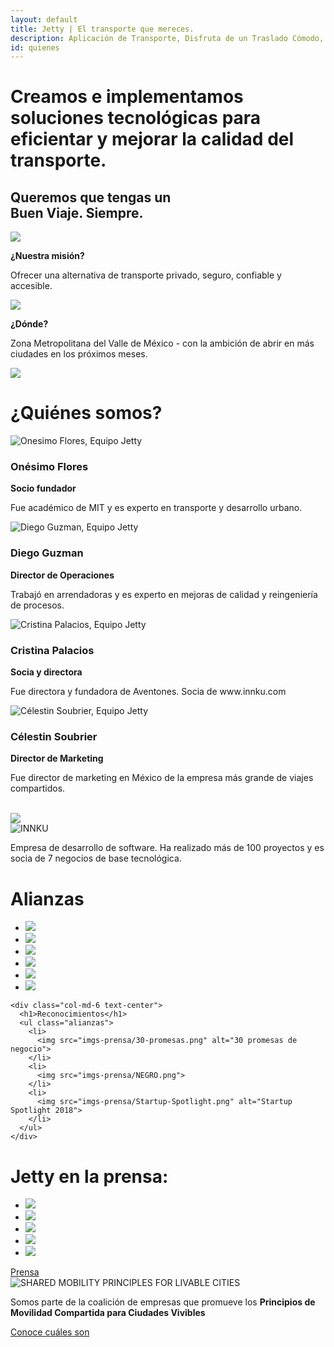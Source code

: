 ```yaml
---
layout: default
title: Jetty | El transporte que mereces.
description: Aplicación de Transporte, Disfruta de un Traslado Cómodo, Rápido y Seguro de Manera Diaria a Bordo de  Camionetas Ejecutivas con Conductores Verificados.
id: quienes
---
```


<div class="main-quienes">
  <div class="header-quienes">
    <div class="container header-content-quienes">
      <div class="row">
        <div class="col-md-8">
          <h1>Creamos e implementamos soluciones tecnológicas para eficientar y mejorar la calidad del transporte.</h1>
          <h2>Queremos que tengas un <br> <strong>Buen Viaje. Siempre.</strong></h2>
        </div>
      </div>
    </div>
  </div>

  <div class="quienes-content">
    <div class="container">
      <div class="row">
        <div class="col-md-4 col-md-offset-1 col-sm-6 text-center">
          <img src="img/mountain.svg" class="mountain">
          <p class="lead"><strong>¿Nuestra misión?</strong></p>
          <p>Ofrecer una alternativa de transporte privado, seguro, confiable y accesible.</p>
        </div>
        <div class="col-md-4 col-md-offset-2 col-sm-6 text-center">
          <img src="img/angel.svg" class="mountain">
          <p class="lead"><strong>¿Dónde?</strong></p>
          <p>Zona Metropolitana del Valle de México - con la ambición de abrir en más ciudades en los próximos meses.</p>
        </div>
      </div>
    </div>
  </div>
</div>

<div class="space-greenUp">
  <img src="img/back-green-down.png">
</div>

<div class="nosotros">
  <div class="container">
    <div class="row">
      <div class="col-md-12 text-center">
        <h1>¿Quiénes somos?</h1>
      </div>
    </div>
    <div class="row text-center equipo">
      <div class="col-md-3">
        <img src="img/Onesimo-Flores.jpg" alt="Onesimo Flores, Equipo Jetty">
        <h3><strong>Onésimo Flores</strong></h3>
        <p><strong>Socio fundador</strong></p>
        <p>Fue académico de MIT y es experto en transporte y desarrollo urbano.</p>
      </div>
      <div class="col-md-3">
        <img src="img/Diego-Guzman.jpg" alt="Diego Guzman, Equipo Jetty">
        <h3><strong>Diego Guzman</strong></h3>
        <p><strong>Director de Operaciones</strong></p>
        <p>Trabajó en arrendadoras y es experto en mejoras de calidad y reingeniería de procesos.</p>
      </div>
      <div class="col-md-3">
        <img src="img/Cristina-Palacios.jpg" alt="Cristina Palacios, Equipo Jetty">
        <h3><strong>Cristina Palacios</strong></h3>
        <p><strong>Socia y directora</strong></p>
        <p>Fue directora y fundadora de Aventones. Socia de www.innku.com</p>
      </div>
      <div class="col-md-3">
        <img src="img/Celestin-Soubrier.jpg" alt="Célestin Soubrier, Equipo Jetty">
        <h3><strong>Célestin Soubrier</strong></h3>
        <p><strong>Director de Marketing</strong></p>
        <p>Fue director de marketing en México de la empresa más grande de viajes compartidos.</p><br>
      </div>
    </div>

  </div>
</div>

<div class="space-greenUp">
  <img src="img/back-green-up.png">
</div>

<div class="container">
  <div class="row">
    <div class="col-md-8 col-md-offset-2 text-center innku">
      <img src="img/innku.png" alt="INNKU">
      <p>Empresa de desarrollo de software. Ha realizado más de 100 proyectos y es socia de 7 negocios de base tecnológica.</p>
    </div>
  </div>
</div>

<div class="container alianzas-content">
  <div class="row">
    <div class="col-md-6 text-center">
      <h1>Alianzas</h1>
      <ul class="alianzas">
        <li>
          <a href="http://xibalbafestival.com" target="_blanck">
            <img src="imgs-prensa/logo-xibalba.png">
          </a>
        </li>
        <li>
          <a href="https://courses.platzi.com" target="_blanck">
            <img src="imgs-prensa/platzi.png">
          </a>
        </li>
        <li>
          <a href="#" target="_blanck">
            <img src="imgs-prensa/conecta-cuatro.png">
          </a>
        </li>
        <li>
          <a href="http://impact0.org/" target="_blanck">
            <img src="imgs-prensa/impacto.jpg">
          </a>
        </li>
        <li>
          <a href="http://mexicotravesias.com" target="_blanck">
            <img src="imgs-prensa/LOGO_TM.jpg">
          </a>
        </li>
        <li>
          <a href="http://www.piplatam.com/" target="_blanck">
            <img src="imgs-prensa/Logo-pip-Latam.png">
          </a>
        </li>
      </ul>
    </div>

    <div class="col-md-6 text-center">
      <h1>Reconocimientos</h1>
      <ul class="alianzas">
        <li>
          <img src="imgs-prensa/30-promesas.png" alt="30 promesas de negocio">
        </li>
        <li>
          <img src="imgs-prensa/NEGRO.png">
        </li>
        <li>
          <img src="imgs-prensa/Startup-Spotlight.png" alt="Startup Spotlight 2018">
        </li>
      </ul>
    </div>

  </div>
</div>


<div class="container reconocimientos">
  <div class="row">
    <div class="col-md-12 text-center">
      <h1>Jetty en la prensa:</h1>
      <ul class="alianzas">
        <li>
          <img src="imgs-prensa/reforma.png">
        </li>
        <li>
          <img src="imgs-prensa/milenio.png">
        </li>
        <li>
          <img src="imgs-prensa/expansion.png">
        </li>
        <li>
          <img src="imgs-prensa/excelsior.png">
        </li>
        <li>
          <img src="imgs-prensa/forbes.png">
        </li>
      </ul>
      <a href="/prensa" class="btn btn-green">Prensa</a>
    </div>
  </div>
</div>


<div class="container mobility">
  <div class="row">
    <div class="col-md-10 col-md-offset-1">
      <div class="row">
        <div class="col-md-3">
          <img src="img/logo-shared-mobility.jpg" alt="SHARED MOBILITY PRINCIPLES FOR LIVABLE CITIES">
        </div>
        <div class="col-md-9">
          <p class="lead">Somos parte de la coalición de empresas que promueve los <b>Principios de Movilidad Compartida para Ciudades Vivibles</b></p>
          <a href="https://static1.squarespace.com/static/59c2e59b4c326d11fcf1f516/t/5a677b38c83025d21f6c5bd5/1516731192772/10+Points+WRI+Spanish.pdf" target="_blank">Conoce cuáles son</a>
        </div>
      </div>
    </div>
  </div>
</div>

